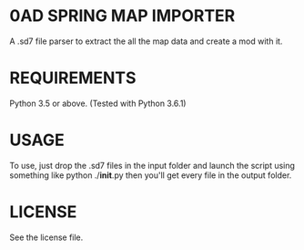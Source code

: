 0AD SPRING MAP IMPORTER
======================

A .sd7 file parser to extract the all the map data and create a mod with it.

REQUIREMENTS
============

Python 3.5 or above. (Tested with Python 3.6.1)

USAGE
=====

To use, just drop the .sd7 files in the input folder and launch the script using something like python ./__init__.py then you'll get every file in the output folder.

LICENSE
=======

See the license file.
